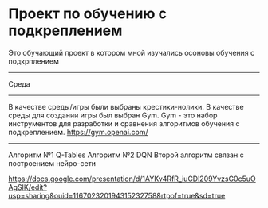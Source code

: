 # Проект по обучению с подкреплением

Это обучающий проект в котором мной изучались осоновы обучения с подкрплением

________________


Среда
__________
В качестве среды/игры были выбраны крестики-нолики. В качестве среды для создании игры был выбран Gym.
Gym - это набор инструментов для разработки и сравнения алгоритмов обучения с подкреплением.
https://gym.openai.com/

______________

Алгоритм №1
Q-Tables
Алгоритм №2
DQN
Второй алгоритм связан с построением нейро-сети


https://docs.google.com/presentation/d/1AYKv4RfR_iuCDl209YvzsG0c5uOAgSIK/edit?usp=sharing&ouid=116702320194315232758&rtpof=true&sd=true




